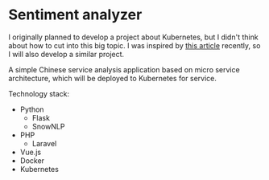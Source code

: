 # Sentiment analyzer
I originally planned to develop a project about Kubernetes, 
but I didn't think about how to cut into this big topic. 
I was inspired by [this article](https://medium.com/free-code-camp/learn-kubernetes-in-under-3-hours-a-detailed-guide-to-orchestrating-containers-114ff420e882) 
recently, so I will also develop a similar project.

A simple Chinese service analysis application based on micro service architecture, 
which will be deployed to Kubernetes for service.

Technology stack:
- Python
    - Flask
    - SnowNLP
- PHP
    - Laravel
- Vue.js
- Docker
- Kubernetes